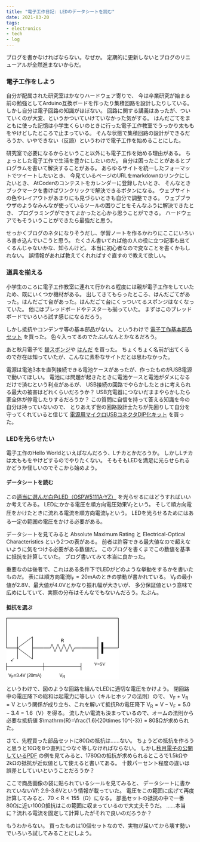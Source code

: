 ```yaml
---
title: "電子工作日記: LEDのデータシートを読む"
date: 2021-03-20
tags:
- electronics
- tech
- log
---
```


ブログを書かなければならない。なぜか。
定期的に更新しないとブログのリニューアルが全然進まないからだ。

### 電子工作をしよう

自分が配属された研究室はかなりハードウェア寄りで、
今は卒業研究が始まる前の勉強としてArduino互換ボードを作ったり集積回路を設計したりしている。
しかし自分は電子回路の知識がほぼない。
回路に関する講義はあったが、ついていくのが大変、というかついていけていなかった気がする。
はんだごてをまともに使った記憶は小学生くらいのときに行った電子工作教室でうっかり太ももをやけどしたところで止まっている。
そんな状態で集積回路の設計ができるだろうか、いやできない（反語）というわけで電子工作を始めることにした。

研究室で必要になるからということ以外にも電子工作を始める理由がある。
ちょっとした電子工作で生活を豊かにしたいのだ。
自分は困ったことがあるとプログラムを書いて解決することがある。
あらゆるサイトを統一したフォーマットでツイートしたいとき、
今見ているページのURLをmarkdownのリンクにしたいとき、
AtCoderのコンテストをカレンダーに登録したいとき、
そんなときブックマークを書けばワンクリックで解決できるボタンになる。
ウェブサイトの色やレイアウトがあまりにも見づらいときも自分で調整できる。
ウェブブラウザのようなみんなが使っているツールの困りごとをそんなふうに解決できたとき、
プログラミングができてよかったと心から思うことができる。
ハードウェアでもそういうことができたら最強だと思う。

せっかくブログのネタになりそうだし、学習ノートを作るかわりにここにいろいろ書き込んでいこうと思う。
たくさん書いてれば他の人の役に立つ記事も出てくるんじゃないかな、知らんけど。
本当に初心者なので変なことを書くかもしれない。
誤情報があれば教えてくれればすぐ直すので教えて欲しい。

### 道具を揃える

小学生のころに電子工作教室に連れて行かれる程度には親が電子工作をしていたため、既にいくつか機材がある。
出してきてもらったところ、はんだごてがあった。はんだごて台があった。はんだごて台にくっついてるスポンジはなくなっていた。
他にはブレッドボードやテスターも揃っていた。
まずはこのブレッドボードでいろいろ試す感じになるだろう。

しかし抵抗やコンデンサ等の基本部品がない。
というわけで
[電子工作基本部品セット](https://www.amazon.co.jp/dp/B01MFBMX8A)
を買った。
色々入ってるのでたぶんなんとかなるだろう。

あと秋月電子で
[替スポンジ](https://akizukidenshi.com/catalog/g/gT-13608/)や
[はんだ](https://akizukidenshi.com/catalog/g/gT-02594/)
を買った。
ちょくちょく名前が出てくるので存在は知っていたが、こんなに素朴なサイトだとは思わなかった。

電源は電池3本を直列接続できる電池ケースがあったが、作ったものがUSB電源で動いてほしい。
電池には問題が起きたときに電池ケースと電池がダメになるだけで済むという利点があるが、
USB接続の回路でやらかしたときに考えられる最大の被害はどれくらいだろうか？
USB充電器につないだままやらかしたら家全体が停電したりするだろうか？
この質問に自信を持って答える知識を今の自分は持っていないので、
とりあえず世の回路設計士たちが先回りして自分を守ってくれていると信じて
[電源用マイクロUSBコネクタDIP化キット](https://akizukidenshi.com/catalog/g/gK-10972/)
を買った。

### LEDを光らせたい

電子工作のHello Worldといえばなんだろう、Lチカとかだろうか。
しかしLチカは太ももをやけどするのでやりたくない。
そもそもLEDを満足に光らせられるかどうか怪しいのでそこから始めよう。

#### データシートを読む

この[適当に選んだ白色LED（OSPW5111A-YZ）](https://akizukidenshi.com/catalog/g/gI-01973/)
を光らせるにはどうすればいいか考えてみる。
LEDにかかる電圧を順方向電圧効果$\mathrm{V_F}$という。
そして順方向電圧をかけたときに流れる電流を順方向電流$\mathrm{I_F}$という。
LEDを光らせるためにはある一定の範囲の電圧をかける必要がある。

データシートを見てみると
Absolute Maximum Rating
と
Electrical-Optical Characteristics
という2つの表がある。
前者は許容できる最大値なので超えないように気をつける必要がある数値だ。
このブログを書くまでこの数値を基準に抵抗を計算していた。
ブログ書いてみて本当に良かった。

重要なのは後者で、これはある条件下でLEDがどのような挙動をするかを書いたものだ。
表には順方向電流$\mathrm{I_F}=20\mathrm{mA}$のときの挙動が書かれている。
$\mathrm{V_F}$の最小値が2.8V、最大値が4.0Vとかなり振れ幅が大きいが、
多分保証値という意味で広めにしていて、実際の分布はそんなでもないんだろう。たぶん。

#### 抵抗を選ぶ

<svg xmlns="http://www.w3.org/2000/svg" xmlns:xlink="http://www.w3.org/1999/xlink" version="1.1" width="302px" height="165px" viewBox="-0.5 -0.5 302 165" style="background-color: rgb(255, 255, 255);"><defs></defs><g><path d="M 200 80 L 245 80 M 255 50 L 255 110 M 255 80 L 300 80" fill="none" stroke="#000000" stroke-miterlimit="10" transform="translate(250,0)scale(-1,1)translate(-250,0)" pointer-events="all"></path><rect x="241" y="65" width="4" height="30" fill="#000000" stroke="#000000" transform="translate(250,0)scale(-1,1)translate(-250,0)" pointer-events="all"></rect><g transform="translate(-0.5 -0.5)"><switch><foreignObject style="overflow: visible; text-align: left;" pointer-events="none" width="100%" height="100%" requiredFeatures="http://www.w3.org/TR/SVG11/feature#Extensibility"><div xmlns="http://www.w3.org/1999/xhtml" style="display: flex; align-items: unsafe flex-start; justify-content: unsafe center; width: 1px; height: 1px; padding-top: 117px; margin-left: 250px;"><div style="box-sizing: border-box; font-size: 0; text-align: center; "><div style="display: inline-block; font-size: 12px; font-family: Verdana; color: #000000; line-height: 1.2; pointer-events: all; white-space: nowrap; ">V=5V</div></div></div></foreignObject><text x="250" y="129" fill="#000000" font-family="Verdana" font-size="12px" text-anchor="middle">V=5V</text></switch></g><rect x="100" y="70" width="100" height="20" fill="none" stroke="none" pointer-events="all"></rect><path d="M 100 80 L 118 80 L 122 70 L 130 90 L 138 70 L 146 90 L 154 70 L 162 90 L 170 70 L 178 90 L 182 80 L 200 80" fill="none" stroke="#000000" stroke-miterlimit="10" pointer-events="all"></path><g transform="translate(-0.5 -0.5)"><switch><foreignObject style="overflow: visible; text-align: left;" pointer-events="none" width="100%" height="100%" requiredFeatures="http://www.w3.org/TR/SVG11/feature#Extensibility"><div xmlns="http://www.w3.org/1999/xhtml" style="display: flex; align-items: unsafe flex-end; justify-content: unsafe center; width: 1px; height: 1px; padding-top: 67px; margin-left: 150px;"><div style="box-sizing: border-box; font-size: 0; text-align: center; "><div style="display: inline-block; font-size: 12px; font-family: Helvetica; color: #000000; line-height: 1.2; pointer-events: all; white-space: nowrap; ">R</div></div></div></foreignObject><text x="150" y="67" fill="#000000" font-family="Helvetica" font-size="12px" text-anchor="middle">R</text></switch></g><rect x="0" y="50" width="100" height="65" fill="none" stroke="none" transform="rotate(-180,50,82.5)" pointer-events="all"></rect><path d="M 30 55 L 70 85 L 30 115 Z M 0 85 L 30 85 M 70 55 L 70 115 M 80 57 L 87 50 M 87 53 L 87 50 L 84 50 M 70 85 L 100 85" fill="#ffffff" stroke="#000000" stroke-miterlimit="10" transform="rotate(-180,50,82.5)" pointer-events="all"></path><path d="M 0 79.9 L 0 0 L 300 0 L 300 80" fill="none" stroke="#000000" stroke-miterlimit="10" pointer-events="stroke"></path><path d="M 0 120 L 0 140 M 100 120 L 100 140 M 0 130 L 100 130" fill="#ffffff" stroke="#000000" stroke-miterlimit="10" pointer-events="all"></path><g transform="translate(-0.5 -0.5)"><switch><foreignObject style="overflow: visible; text-align: left;" pointer-events="none" width="100%" height="100%" requiredFeatures="http://www.w3.org/TR/SVG11/feature#Extensibility"><div xmlns="http://www.w3.org/1999/xhtml" style="display: flex; align-items: unsafe flex-start; justify-content: unsafe center; width: 98px; height: 1px; padding-top: 147px; margin-left: 1px;"><div style="box-sizing: border-box; font-size: 0; text-align: center; "><div style="display: inline-block; font-size: 12px; font-family: Helvetica; color: #000000; line-height: 1.2; pointer-events: all; white-space: normal; word-wrap: normal; ">V<sub>F</sub>=3.4V (20mA)</div></div></div></foreignObject><text x="50" y="159" fill="#000000" font-family="Helvetica" font-size="12px" text-anchor="middle">VF=3.4V (20mA)</text></switch></g><path d="M 100 120 L 100 140 M 200 120 L 200 140 M 100 130 L 200 130" fill="#ffffff" stroke="#000000" stroke-miterlimit="10" pointer-events="all"></path><g transform="translate(-0.5 -0.5)"><switch><foreignObject style="overflow: visible; text-align: left;" pointer-events="none" width="100%" height="100%" requiredFeatures="http://www.w3.org/TR/SVG11/feature#Extensibility"><div xmlns="http://www.w3.org/1999/xhtml" style="display: flex; align-items: unsafe flex-start; justify-content: unsafe center; width: 98px; height: 1px; padding-top: 147px; margin-left: 101px;"><div style="box-sizing: border-box; font-size: 0; text-align: center; "><div style="display: inline-block; font-size: 12px; font-family: Helvetica; color: #000000; line-height: 1.2; pointer-events: all; white-space: normal; word-wrap: normal; ">V<sub>R</sub></div></div></div></foreignObject><text x="150" y="159" fill="#000000" font-family="Helvetica" font-size="12px" text-anchor="middle">VR</text></switch></g></g><switch><g requiredFeatures="http://www.w3.org/TR/SVG11/feature#Extensibility"></g><a transform="translate(0,-5)" xlink:href="https://www.diagrams.net/doc/faq/svg-export-text-problems" target="_blank"><text text-anchor="middle" font-size="10px" x="50%" y="100%">Viewer does not support full SVG 1.1</text></a></switch></svg>

というわけで、図のような回路を組んでLEDに適切な電圧をかけよう。
閉回路中の電圧降下の総和は起電力に等しい（キルヒホッフの法則）ので、
$\mathrm{V_F} + \mathrm{V_R} = \mathrm{V}$
という関係が成り立ち、これを解いて抵抗Rの電圧降下
$\mathrm{V_R} = \mathrm{V} - \mathrm{V_F} = 5.0-3.4 = 1.6$（V）を得る。
流したい電流も決まっているので、オームの法則から必要な抵抗値
$\mathrm{R}=\frac{1.6}{20\times 10^{-3}} = 80$Ωが求められた。

さて、先程買った部品セットに80Ωの抵抗は……ない。
ちょうどの抵抗を作ろうと思うと10Ωを8つ直列につなぐ等しなければならない。
しかし[秋月電子の公開しているPDF](https://akizukidenshi.com/download/led-r-calc.pdf)
の例を見てみると、1780Ωの抵抗が求められるところで1.5kΩや2kΩの抵抗が近似値として使えると書いてある。
十数パーセント程度の違いは誤差としていいということだろうか？

ここで商品画像の袋に貼られているシールを見てみると、
データシートに書かれていないVf: 2.9-3.6Vという情報が載っていた。
電圧をこの範囲に広げて再度計算してみると、$70<\mathrm{R}<155$（Ω）になる。
部品セットの抵抗の中で一番80Ωに近い100Ω抵抗はこの範囲に収まっているので大丈夫そうだ。
……本当に？流れる電流を固定して計算したがそれで良いのだろうか？

もうわからない。
買ったものは10個セットなので、実物が届いてから壊す勢いでいろいろ試してみることにしよう。
